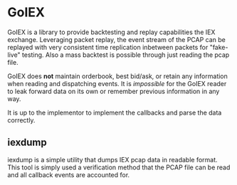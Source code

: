# GoIEX

GoIEX is a library to provide backtesting and replay capabilities the IEX
exchange. Leveraging packet replay, the event stream of the PCAP can be replayed
with very consistent time replication inbetween packets for "fake-live" testing.
Also a mass backtest is possible through just reading the pcap file.

GoIEX does **not** maintain orderbook, best bid/ask, or retain any information
when reading and dispatching events. It is _impossible_ for the GoIEX reader
to leak forward data on its own or remember previous information in any way.

It is up to the implementor to implement the callbacks and parse the data
correctly.

## iexdump
iexdump is a simple utility that dumps IEX pcap data in readable format. This
tool is simply used a verification method that the PCAP file can be read and
all callback events are accounted for.

